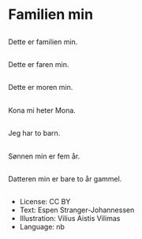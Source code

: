 # Familien min

##
Dette er familien min.

##
Dette er faren min.

##
Dette er moren min.

##
Kona mi heter Mona.

##
Jeg har to barn.

##
Sønnen min er fem år.

##
Datteren min er bare to år gammel.

##
* License: CC BY
* Text: Espen Stranger-Johannessen
* Illustration: Vilius Aistis Vilimas
* Language: nb

